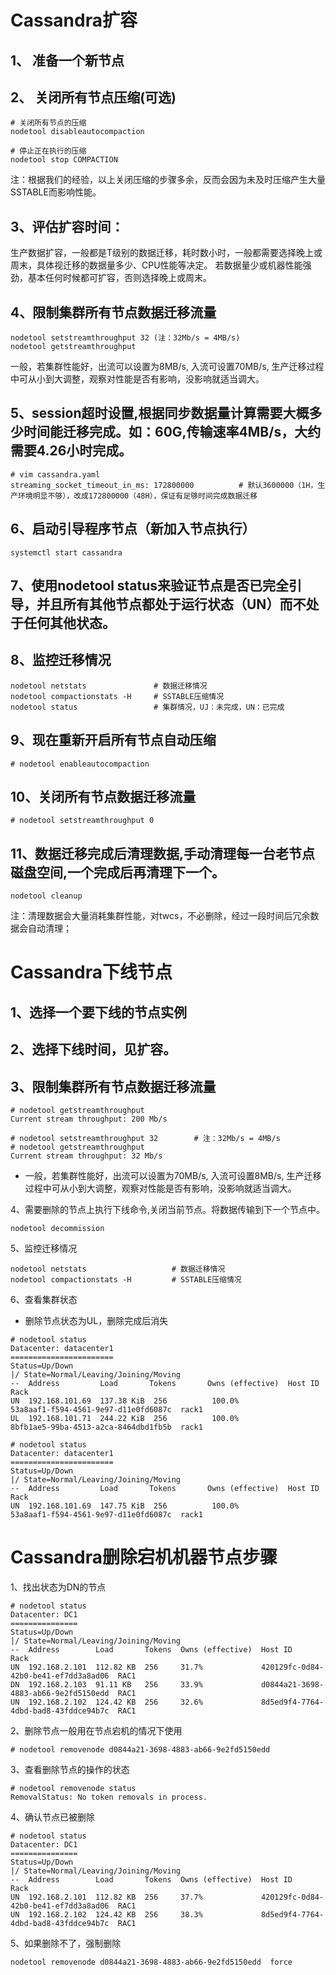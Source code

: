 # Cassandra扩容

## 1、 准备一个新节点

## 2、 关闭所有节点压缩(可选)
```
# 关闭所有节点的压缩
nodetool disableautocompaction

# 停止正在执行的压缩
nodetool stop COMPACTION
```
注：根据我们的经验，以上关闭压缩的步骤多余，反而会因为未及时压缩产生大量SSTABLE而影响性能。
             
## 3、评估扩容时间：
生产数据扩容，一般都是T级别的数据迁移，耗时数小时，一般都需要选择晚上或周末，具体视迁移的数据量多少、CPU性能等决定。 若数据量少或机器性能强劲，基本任何时候都可扩容，否则选择晚上或周末。

## 4、限制集群所有节点数据迁移流量
```
nodetool setstreamthroughput 32 (注：32Mb/s = 4MB/s)
nodetool getstreamthroughput 
```
一般，若集群性能好，出流可以设置为8MB/s, 入流可设置70MB/s,  生产迁移过程中可从小到大调整，观察对性能是否有影响，没影响就适当调大。

## 5、session超时设置,根据同步数据量计算需要大概多少时间能迁移完成。如：60G,传输速率4MB/s，大约需要4.26小时完成。
```
# vim cassandra.yaml
streaming_socket_timeout_in_ms: 172800000          # 默认3600000（1H，生产环境明显不够），改成172800000（48H），保证有足够时间完成数据迁移
```

## 6、启动引导程序节点（新加入节点执行）
```
systemctl start cassandra 
```

## 7、使用nodetool status来验证节点是否已完全引导，并且所有其他节点都处于运行状态（UN）而不处于任何其他状态。

## 8、监控迁移情况
```
nodetool netstats               # 数据迁移情况
nodetool compactionstats -H     # SSTABLE压缩情况
nodetool status                 # 集群情况，UJ：未完成，UN：已完成
```

## 9、现在重新开启所有节点自动压缩
```
# nodetool enableautocompaction
```

## 10、关闭所有节点数据迁移流量
```
# nodetool setstreamthroughput 0
```

## 11、数据迁移完成后清理数据,手动清理每一台老节点磁盘空间,一个完成后再清理下一个。
```
nodetool cleanup
```
注：清理数据会大量消耗集群性能，对twcs，不必删除，经过一段时间后冗余数据会自动清理；

# Cassandra下线节点

## 1、选择一个要下线的节点实例

## 2、选择下线时间，见扩容。

## 3、限制集群所有节点数据迁移流量
```
# nodetool getstreamthroughput
Current stream throughput: 200 Mb/s

# nodetool setstreamthroughput 32        # 注：32Mb/s = 4MB/s
# nodetool getstreamthroughput
Current stream throughput: 32 Mb/s
```
- 一般，若集群性能好，出流可以设置为70MB/s, 入流可设置8MB/s,  生产迁移过程中可从小到大调整，观察对性能是否有影响，没影响就适当调大。

4、需要删除的节点上执行下线命令,关闭当前节点。将数据传输到下一个节点中。
```
nodetool decommission
```

5、监控迁移情况
```
nodetool netstats                   # 数据迁移情况
nodetool compactionstats -H         # SSTABLE压缩情况
```

6、查看集群状态

- 删除节点状态为UL，删除完成后消失
```
# nodetool status
Datacenter: datacenter1
=======================
Status=Up/Down
|/ State=Normal/Leaving/Joining/Moving
--  Address         Load       Tokens       Owns (effective)  Host ID                               Rack
UN  192.168.101.69  137.38 KiB  256          100.0%            53a8aaf1-f594-4561-9e97-d11e0fd6087c  rack1
UL  192.168.101.71  244.22 KiB  256          100.0%            8bfb1ae5-99ba-4513-a2ca-8464dbd1fb5b  rack1

# nodetool status
Datacenter: datacenter1
=======================
Status=Up/Down
|/ State=Normal/Leaving/Joining/Moving
--  Address         Load       Tokens       Owns (effective)  Host ID                               Rack
UN  192.168.101.69  147.75 KiB  256          100.0%            53a8aaf1-f594-4561-9e97-d11e0fd6087c  rack1
```

# Cassandra删除宕机机器节点步骤

1、找出状态为DN的节点
```
# nodetool status
Datacenter: DC1
===============
Status=Up/Down
|/ State=Normal/Leaving/Joining/Moving
--  Address        Load       Tokens  Owns (effective)  Host ID                               Rack
UN  192.168.2.101  112.82 KB  256     31.7%             420129fc-0d84-42b0-be41-ef7dd3a8ad06  RAC1
DN  192.168.2.103  91.11 KB   256     33.9%             d0844a21-3698-4883-ab66-9e2fd5150edd  RAC1
UN  192.168.2.102  124.42 KB  256     32.6%             8d5ed9f4-7764-4dbd-bad8-43fddce94b7c  RAC1
```

2、删除节点一般用在节点宕机的情况下使用
```
# nodetool removenode d0844a21-3698-4883-ab66-9e2fd5150edd
```

3、查看删除节点的操作的状态
```
# nodetool removenode status
RemovalStatus: No token removals in process.
```

4、确认节点已被删除
```
# nodetool status
Datacenter: DC1
===============
Status=Up/Down
|/ State=Normal/Leaving/Joining/Moving
--  Address        Load       Tokens  Owns (effective)  Host ID                               Rack
UN  192.168.2.101  112.82 KB  256     37.7%             420129fc-0d84-42b0-be41-ef7dd3a8ad06  RAC1
UN  192.168.2.102  124.42 KB  256     38.3%             8d5ed9f4-7764-4dbd-bad8-43fddce94b7c  RAC1
```

5、如果删除不了，强制删除
```
nodetool removenode d0844a21-3698-4883-ab66-9e2fd5150edd  force
```
